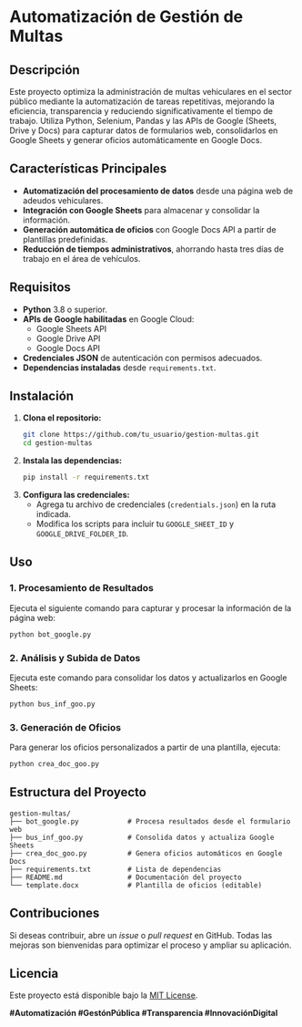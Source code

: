 # Automatización de Gestión de Multas

## Descripción

Este proyecto optimiza la administración de multas vehiculares en el sector público mediante la automatización de tareas repetitivas, mejorando la eficiencia, transparencia y reduciendo significativamente el tiempo de trabajo. Utiliza Python, Selenium, Pandas y las APIs de Google (Sheets, Drive y Docs) para capturar datos de formularios web, consolidarlos en Google Sheets y generar oficios automáticamente en Google Docs.

## Características Principales

- **Automatización del procesamiento de datos** desde una página web de adeudos vehiculares.
- **Integración con Google Sheets** para almacenar y consolidar la información.
- **Generación automática de oficios** con Google Docs API a partir de plantillas predefinidas.
- **Reducción de tiempos administrativos**, ahorrando hasta tres días de trabajo en el área de vehículos.

## Requisitos

- **Python** 3.8 o superior.
- **APIs de Google habilitadas** en Google Cloud:
  - Google Sheets API
  - Google Drive API
  - Google Docs API
- **Credenciales JSON** de autenticación con permisos adecuados.
- **Dependencias instaladas** desde `requirements.txt`.

## Instalación

1. **Clona el repositorio:**
   ```bash
   git clone https://github.com/tu_usuario/gestion-multas.git
   cd gestion-multas
   ```
2. **Instala las dependencias:**
   ```bash
   pip install -r requirements.txt
   ```
3. **Configura las credenciales:**
   - Agrega tu archivo de credenciales (`credentials.json`) en la ruta indicada.
   - Modifica los scripts para incluir tu `GOOGLE_SHEET_ID` y `GOOGLE_DRIVE_FOLDER_ID`.

## Uso

### 1. Procesamiento de Resultados
Ejecuta el siguiente comando para capturar y procesar la información de la página web:
```bash
python bot_google.py
```

### 2. Análisis y Subida de Datos
Ejecuta este comando para consolidar los datos y actualizarlos en Google Sheets:
```bash
python bus_inf_goo.py
```

### 3. Generación de Oficios
Para generar los oficios personalizados a partir de una plantilla, ejecuta:
```bash
python crea_doc_goo.py
```

## Estructura del Proyecto

```
gestion-multas/
├── bot_google.py            # Procesa resultados desde el formulario web
├── bus_inf_goo.py           # Consolida datos y actualiza Google Sheets
├── crea_doc_goo.py          # Genera oficios automáticos en Google Docs
├── requirements.txt         # Lista de dependencias
├── README.md                # Documentación del proyecto
└── template.docx            # Plantilla de oficios (editable)
```

## Contribuciones

Si deseas contribuir, abre un _issue_ o _pull request_ en GitHub. Todas las mejoras son bienvenidas para optimizar el proceso y ampliar su aplicación.

## Licencia

Este proyecto está disponible bajo la [MIT License](LICENSE).

**#Automatización #GestónPública #Transparencia #InnovaciónDigital**

